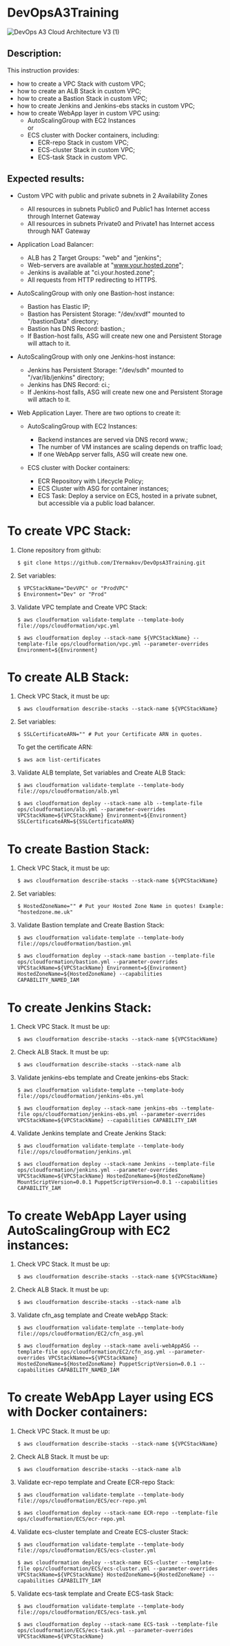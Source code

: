 # DevOpsA3Training

![DevOps A3 Cloud Architecture V3 (1)](https://user-images.githubusercontent.com/23032052/68381416-59976580-015a-11ea-8b66-5352442be2c7.png)


## Description:
This instruction provides:
  - how to create a VPC Stack with custom VPC;
  - how to create an ALB Stack in custom VPC;
  - how to create a Bastion Stack in custom VPC;
  - how to create Jenkins and Jenkins-ebs stacks in custom VPC;
  - how to create WebApp layer in custom VPC using:
    * AutoScalingGroup with EC2 Instances  
      or
    * ECS cluster with Docker containers, including:
      * ECR-repo Stack in custom VPC;
      * ECS-cluster Stack in custom VPC;
      * ECS-task Stack in custom VPC.


## Expected results:
- Custom VPC with public and private subnets in 2 Availability Zones
  * All resources in subnets Public0 and Public1 has Internet access through Internet Gateway
  * All resources in subnets Private0 and Private1 has Internet access through NAT Gateway

- Application Load Balancer:
  * ALB has 2 Target Groups: "web" and "jenkins";
  * Web-servers are available at "www.your.hosted.zone";
  * Jenkins is available at "ci.your.hosted.zone";
  * All requests from HTTP redirecting to HTTPS.

- AutoScalingGroup with only one Bastion-host instance:
  * Bastion has Elastic IP;
  * Bastion has Persistent Storage: "/dev/xvdf" mounted to "/bastionData" directory;
  * Bastion has DNS Record: bastion.<HostedZoneName>;
  * If Bastion-host falls, ASG will create new one and Persistent Storage will attach to it.

- AutoScalingGroup with only one Jenkins-host instance:
  * Jenkins has Persistent Storage: "/dev/sdh" mounted to "/var/lib/jenkins" directory;
  * Jenkins has DNS Record: ci.<HostedZoneName>;
  * If Jenkins-host falls, ASG will create new one and Persistent Storage will attach to it.

- Web Application Layer. There are two options to create it:
  * AutoScalingGroup with EC2 Instances:
      * Backend instances are served via DNS record www.<HostedZoneName>;
      * The number of VM instances are scaling depends on traffic load;
      * If one WebApp server falls, ASG will create new one.

  * ECS cluster with Docker containers:
      * ECR Repository with Lifecycle Policy;
      * ECS Cluster with ASG for container instances;
      * ECS Task: Deploy a service on ECS, hosted in a private subnet, but accessible via a public load balancer.


# To create VPC Stack:
1. Clone repository from github:

       $ git clone https://github.com/IYermakov/DevOpsA3Training.git

2. Set variables:

       $ VPCStackName="DevVPC" or "ProdVPC"
       $ Environment="Dev" or "Prod"

3. Validate VPC template and Create VPC Stack:

       $ aws cloudformation validate-template --template-body file://ops/cloudformation/vpc.yml

       $ aws cloudformation deploy --stack-name ${VPCStackName} --template-file ops/cloudformation/vpc.yml --parameter-overrides Environment=${Environment}


# To create ALB Stack:
1. Check VPC Stack, it must be up:

       $ aws cloudformation describe-stacks --stack-name ${VPCStackName}

2. Set variables:

       $ SSLCertificateARN="" # Put your Certificate ARN in quotes.
   To get the certificate ARN:

       $ aws acm list-certificates

3. Validate ALB template, Set variables and Create ALB Stack:

       $ aws cloudformation validate-template --template-body file://ops/cloudformation/alb.yml

       $ aws cloudformation deploy --stack-name alb --template-file ops/cloudformation/alb.yml --parameter-overrides VPCStackName=${VPCStackName} Environment=${Environment} SSLCertificateARN=${SSLCertificateARN}


# To create Bastion Stack:
1. Check VPC Stack, it must be up:

       $ aws cloudformation describe-stacks --stack-name ${VPCStackName}

2. Set variables:

       $ HostedZoneName="" # Put your Hosted Zone Name in quotes! Example: "hostedzone.me.uk"

3. Validate Bastion template and Create Bastion Stack:

       $ aws cloudformation validate-template --template-body file://ops/cloudformation/bastion.yml

       $ aws cloudformation deploy --stack-name bastion --template-file ops/cloudformation/bastion.yml --parameter-overrides VPCStackName=${VPCStackName} Environment=${Environment} HostedZoneName=${HostedZoneName} --capabilities CAPABILITY_NAMED_IAM


# To create Jenkins Stack:
1. Check VPC Stack. It must be up:

       $ aws cloudformation describe-stacks --stack-name ${VPCStackName}

2. Check ALB Stack. It must be up:

       $ aws cloudformation describe-stacks --stack-name alb

3. Validate jenkins-ebs template and Create jenkins-ebs Stack:

       $ aws cloudformation validate-template --template-body file://ops/cloudformation/jenkins-ebs.yml

       $ aws cloudformation deploy --stack-name jenkins-ebs --template-file ops/cloudformation/jenkins-ebs.yml --parameter-overrides VPCStackName=${VPCStackName} --capabilities CAPABILITY_IAM

4. Validate Jenkins template and Create Jenkins Stack:

       $ aws cloudformation validate-template --template-body file://ops/cloudformation/jenkins.yml

       $ aws cloudformation deploy --stack-name Jenkins --template-file ops/cloudformation/jenkins.yml --parameter-overrides VPCStackName=${VPCStackName} HostedZoneName=${HostedZoneName} MountScriptVersion=0.0.1 PuppetScriptVersion=0.0.1 --capabilities CAPABILITY_IAM


# To create WebApp Layer using AutoScalingGroup with EC2 instances:
1. Check VPC Stack. It must be up:

       $ aws cloudformation describe-stacks --stack-name ${VPCStackName}

2. Check ALB Stack. It must be up:

       $ aws cloudformation describe-stacks --stack-name alb

3. Validate cfn_asg template and Create webApp Stack:

       $ aws cloudformation validate-template --template-body file://ops/cloudformation/EC2/cfn_asg.yml

       $ aws cloudformation deploy --stack-name aveli-webAppASG --template-file ops/cloudformation/EC2/cfn_asg.yml --parameter-overrides VPCStackName==${VPCStackName} HostedZoneName=${HostedZoneName} PuppetScriptVersion=0.0.1 --capabilities CAPABILITY_NAMED_IAM


# To create WebApp Layer using ECS with Docker containers:
1. Check VPC Stack. It must be up:

       $ aws cloudformation describe-stacks --stack-name ${VPCStackName}

2. Check ALB Stack. It must be up:

       $ aws cloudformation describe-stacks --stack-name alb

3. Validate ecr-repo template and Create ECR-repo Stack:

       $ aws cloudformation validate-template --template-body file://ops/cloudformation/ECS/ecr-repo.yml

       $ aws cloudformation deploy --stack-name ECR-repo --template-file ops/cloudformation/ECS/ecr-repo.yml

4. Validate ecs-cluster template and Create ECS-cluster Stack:

       $ aws cloudformation validate-template --template-body file://ops/cloudformation/ECS/ecs-cluster.yml

       $ aws cloudformation deploy --stack-name ECS-cluster --template-file ops/cloudformation/ECS/ecs-cluster.yml --parameter-overrides VPCStackName=${VPCStackName} HostedZoneName=${HostedZoneName} --capabilities CAPABILITY_IAM

5. Validate ecs-task template and Create ECS-task Stack:

       $ aws cloudformation validate-template --template-body file://ops/cloudformation/ECS/ecs-task.yml

       $ aws cloudformation deploy --stack-name ECS-task --template-file ops/cloudformation/ECS/ecs-task.yml --parameter-overrides VPCStackName=${VPCStackName}
